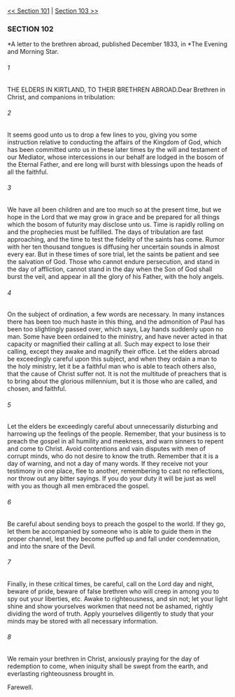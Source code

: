 [<< Section 101](Section%20101.md)  |  [Section 103 >>](Section%20103.md)

### SECTION 102

*A letter to the brethren abroad, published December 1833, in *The Evening and Morning Star.
  

###### 1
THE ELDERS IN KIRTLAND, TO THEIR BRETHREN ABROAD.Dear Brethren in Christ, and companions in tribulation:

###### 2
It seems good unto us to drop a few lines to you, giving you some instruction relative to conducting the affairs of the Kingdom of God, which has been committed unto us in these later times by the will and testament of our Mediator, whose intercessions in our behalf are lodged in the bosom of the Eternal Father, and ere long will burst with blessings upon the heads of all the faithful.

###### 3
We have all been children and are too much so at the present time, but we hope in the Lord that we may grow in grace and be prepared for all things which the bosom of futurity may disclose unto us. Time is rapidly rolling on and the prophecies must be fulfilled. The days of tribulation are fast approaching, and the time to test the fidelity of the saints has come. Rumor with her ten thousand tongues is diffusing her uncertain sounds in almost every ear. But in these times of sore trial, let the saints be patient and see the salvation of God. Those who cannot endure persecution, and stand in the day of affliction, cannot stand in the day when the Son of God shall burst the veil, and appear in all the glory of his Father, with the holy angels.

###### 4
On the subject of ordination, a few words are necessary. In many instances there has been too much haste in this thing, and the admonition of Paul has been too slightingly passed over, which says, Lay hands suddenly upon no man. Some have been ordained to the ministry, and have never acted in that capacity or magnified their calling at all. Such may expect to lose their calling, except they awake and magnify their office. Let the elders abroad be exceedingly careful upon this subject, and when they ordain a man to the holy ministry, let it be a faithful man who is able to teach others also, that the cause of Christ suffer not. It is not the multitude of preachers that is to bring about the glorious millennium, but it is those who are called, and chosen, and faithful.

###### 5
Let the elders be exceedingly careful about unnecessarily disturbing and harrowing up the feelings of the people. Remember, that your business is to preach the gospel in all humility and meekness, and warn sinners to repent and come to Christ. Avoid contentions and vain disputes with men of corrupt minds, who do not desire to know the truth. Remember that it is a day of warning, and not a day of many words. If they receive not your testimony in one place, flee to another, remembering to cast no reflections, nor throw out any bitter sayings. If you do your duty it will be just as well with you as though all men embraced the gospel.

###### 6
Be careful about sending boys to preach the gospel to the world. If they go, let them be accompanied by someone who is able to guide them in the proper channel, lest they become puffed up and fall under condemnation, and into the snare of the Devil.

###### 7
Finally, in these critical times, be careful, call on the Lord day and night, beware of pride, beware of false brethren who will creep in among you to spy out your liberties, etc. Awake to righteousness, and sin not; let your light shine and show yourselves workmen that need not be ashamed, rightly dividing the word of truth. Apply yourselves diligently to study that your minds may be stored with all necessary information.

###### 8
We remain your brethren in Christ, anxiously praying for the day of redemption to come, when iniquity shall be swept from the earth, and everlasting righteousness brought in.

Farewell.